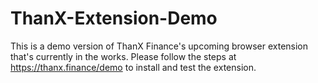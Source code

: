 # ThanX-Extension-Demo
This is a demo version of ThanX Finance's upcoming browser extension that's currently in the works.
Please follow the steps at https://thanx.finance/demo to install and test the extension.
